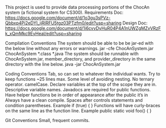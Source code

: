 
This project is used to provide data processing portions of the ChocAn system (a fictional system for CS300).
	Requirements Doc:   https://docs.google.com/document/d/1o3gu3sPVz-Qbbxp4Pi2eDYI_ijRIRFU5tgz03PTzfm0/edit?usp=sharing
	Design Doc:         https://docs.google.com/document/d/1i6cvvDyHuR04P4A1nUWZgMZvVRzFk_xQmMkc9EyHeaI/edit?usp=sharing

Compilation Conventions
	The system should be able to be be jar-ed with the below line without any errors or warnings.
		jar -cfe ChocAnSystem.jar ChocAnSystem *.class *.java
	The system should be runnable with ChocAnSystem.jar, member_directory, and provider_directory in the same directory with the line below.
		java -jar ChocAnSystem.jar

Coding Conventions
	Tab, so can set to whatever the individual wants.
	Try to keep functions ~25 lines max.
	Some level of avoiding nesting.
	No ternary operator.
	camelCase.
	Declare variables at the top of the scope they are in.
	Descriptive variable names.
	Javadocs are required for public functions.
	Have helper functions be in order of appearance after the public it’s in
	Always have a clean compile.
	Spaces after controls statements and condition parentheses.
		Example
		if (true) {
		}
	Functions will have curly-braces on the same line as the function line.
		Example
		public static void foo() {
		}

Git Conventions
	Small, frequent commits.

